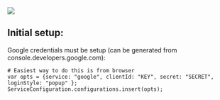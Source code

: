 <img src='https://codeship.com/projects/ceefd040-b6f2-0133-1556-6accf076bcef/status?branch=master'/>

## Initial setup:
Google credentials must be setup (can be generated from console.developers.google.com):
```
# Easiest way to do this is from browser
var opts = {service: "google", clientId: "KEY", secret: "SECRET", loginStyle: "popup" };
ServiceConfiguration.configurations.insert(opts);

```